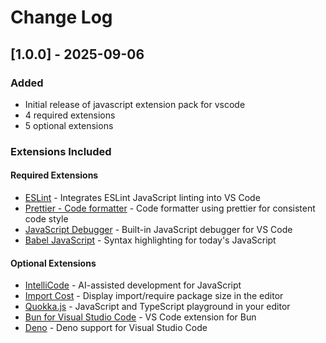 # Change Log

## [1.0.0] - 2025-09-06

### Added
- Initial release of javascript extension pack for vscode
- 4 required extensions
- 5 optional extensions

### Extensions Included

#### Required Extensions
- [ESLint](https://marketplace.visualstudio.com/items?itemName&#x3D;dbaeumer.vscode-eslint) - Integrates ESLint JavaScript linting into VS Code
- [Prettier - Code formatter](https://marketplace.visualstudio.com/items?itemName&#x3D;esbenp.prettier-vscode) - Code formatter using prettier for consistent code style
- [JavaScript Debugger](https://marketplace.visualstudio.com/items?itemName&#x3D;ms-vscode.js-debug) - Built-in JavaScript debugger for VS Code
- [Babel JavaScript](https://marketplace.visualstudio.com/items?itemName&#x3D;mgmcdermott.vscode-language-babel) - Syntax highlighting for today&#x27;s JavaScript

#### Optional Extensions  
- [IntelliCode](https://marketplace.visualstudio.com/items?itemName&#x3D;VisualStudioExptTeam.vscodeintellicode) - AI-assisted development for JavaScript
- [Import Cost](https://marketplace.visualstudio.com/items?itemName&#x3D;wix.vscode-import-cost) - Display import/require package size in the editor
- [Quokka.js](https://marketplace.visualstudio.com/items?itemName&#x3D;WallabyJs.quokka-vscode) - JavaScript and TypeScript playground in your editor
- [Bun for Visual Studio Code](https://marketplace.visualstudio.com/items?itemName&#x3D;oven.bun-vscode) - VS Code extension for Bun
- [Deno](https://marketplace.visualstudio.com/items?itemName&#x3D;denoland.vscode-deno) - Deno support for Visual Studio Code
